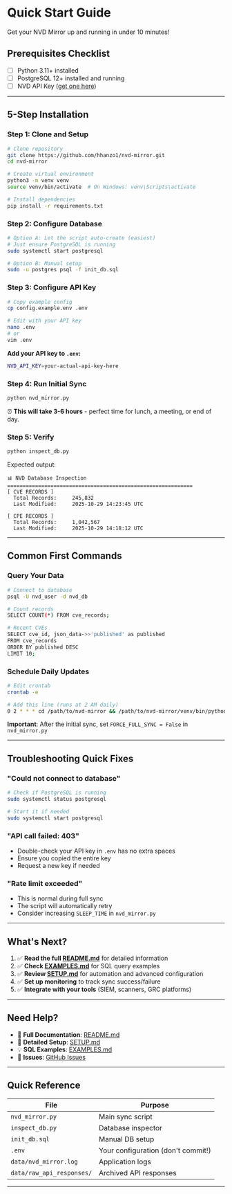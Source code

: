 # Quick Start Guide

Get your NVD Mirror up and running in under 10 minutes!

## Prerequisites Checklist

- [ ] Python 3.11+ installed
- [ ] PostgreSQL 12+ installed and running
- [ ] NVD API Key ([get one here](https://nvd.nist.gov/developers/request-an-api-key))

---

## 5-Step Installation

### Step 1: Clone and Setup

```bash
# Clone repository
git clone https://github.com/hhanzo1/nvd-mirror.git
cd nvd-mirror

# Create virtual environment
python3 -m venv venv
source venv/bin/activate  # On Windows: venv\Scripts\activate

# Install dependencies
pip install -r requirements.txt
```

### Step 2: Configure Database

```bash
# Option A: Let the script auto-create (easiest)
# Just ensure PostgreSQL is running
sudo systemctl start postgresql

# Option B: Manual setup
sudo -u postgres psql -f init_db.sql
```

### Step 3: Configure API Key

```bash
# Copy example config
cp config.example.env .env

# Edit with your API key
nano .env
# or
vim .env
```

**Add your API key to `.env`:**
```bash
NVD_API_KEY=your-actual-api-key-here
```

### Step 4: Run Initial Sync

```bash
python nvd_mirror.py
```

⏰ **This will take 3-6 hours** - perfect time for lunch, a meeting, or end of day.

### Step 5: Verify

```bash
python inspect_db.py
```

Expected output:
```
📊 NVD Database Inspection
============================================================
[ CVE RECORDS ]
  Total Records:     245,832
  Last Modified:     2025-10-29 14:23:45 UTC

[ CPE RECORDS ]
  Total Records:     1,042,567
  Last Modified:     2025-10-29 14:18:12 UTC
```

---

## Common First Commands

### Query Your Data

```bash
# Connect to database
psql -U nvd_user -d nvd_db

# Count records
SELECT COUNT(*) FROM cve_records;

# Recent CVEs
SELECT cve_id, json_data->>'published' as published
FROM cve_records
ORDER BY published DESC
LIMIT 10;
```

### Schedule Daily Updates

```bash
# Edit crontab
crontab -e

# Add this line (runs at 2 AM daily)
0 2 * * * cd /path/to/nvd-mirror && /path/to/nvd-mirror/venv/bin/python /path/to/nvd-mirror/nvd_mirror.py
```

**Important**: After the initial sync, set `FORCE_FULL_SYNC = False` in `nvd_mirror.py`

---

## Troubleshooting Quick Fixes

### "Could not connect to database"

```bash
# Check if PostgreSQL is running
sudo systemctl status postgresql

# Start it if needed
sudo systemctl start postgresql
```

### "API call failed: 403"

- Double-check your API key in `.env` has no extra spaces
- Ensure you copied the entire key
- Request a new key if needed

### "Rate limit exceeded"

- This is normal during full sync
- The script will automatically retry
- Consider increasing `SLEEP_TIME` in `nvd_mirror.py`

---

## What's Next?

1. ✅ **Read the full [README.md](README.md)** for detailed information
2. ✅ **Check [EXAMPLES.md](EXAMPLES.md)** for SQL query examples
3. ✅ **Review [SETUP.md](SETUP.md)** for automation and advanced configuration
4. ✅ **Set up monitoring** to track sync success/failure
5. ✅ **Integrate with your tools** (SIEM, scanners, GRC platforms)

---

## Need Help?

- 📖 **Full Documentation**: [README.md](README.md)
- 🔧 **Detailed Setup**: [SETUP.md](SETUP.md)
- 💡 **SQL Examples**: [EXAMPLES.md](EXAMPLES.md)
- 🐛 **Issues**: [GitHub Issues](https://github.com/YOUR_USERNAME/nvd-mirror/issues)

---

## Quick Reference

| File | Purpose |
|------|---------|
| `nvd_mirror.py` | Main sync script |
| `inspect_db.py` | Database inspector |
| `init_db.sql` | Manual DB setup |
| `.env` | Your configuration (don't commit!) |
| `data/nvd_mirror.log` | Application logs |
| `data/raw_api_responses/` | Archived API responses |

---